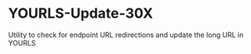 # YOURLS-Update-30X
Utility to check for endpoint URL redirections and update the long URL in YOURLS
